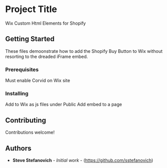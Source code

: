 # Project Title

Wix Custom Html Elements for Shopify

## Getting Started

These files demoonstrate how to add the Shopify Buy Button to Wix without resorting to the dreaded iFrame embed.

### Prerequisites

Must enable Corvid on Wix site

### Installing

Add to Wix as js files under Public
Add embed to a page


## Contributing

Contributions welcome!

## Authors

* **Steve Stefanovich** - *Initial work* - (https://github.com/sstefanovich)

